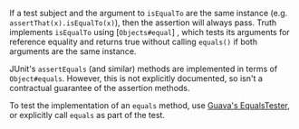 If a test subject and the argument to `isEqualTo` are the same instance (e.g.
`assertThat(x).isEqualTo(x)`), then the assertion will always pass. Truth
implements `isEqualTo` using [`Objects#equal`] , which tests its arguments for
reference equality and returns true without calling `equals()` if both arguments
are the same instance.

JUnit's `assertEquals` (and similar) methods are implemented in terms of
`Object#equals`. However, this is not explicitly documented, so isn't a
contractual guarantee of the assertion methods.

[`Objects#equals`]: https://guava.dev/releases/21.0/api/docs/com/google/common/base/Objects.html#equal-java.lang.Object-java.lang.Object-

To test the implementation of an `equals` method, use
[Guava's EqualsTester][javadoc], or explicitly call `equals` as part of the
test.

[javadoc]: http://static.javadoc.io/com.google.guava/guava-testlib/21.0/com/google/common/testing/EqualsTester.html
